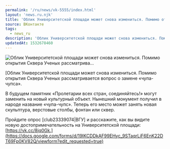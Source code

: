 ```yaml
---
permalink: '/ru/news/vk-5555/index.html'
layout: 'news.ru.njk'
title: 'Облик Университетской площади может снова измениться. Помимо открытия Сквера Ученых рассматрива'
source: ВКонтакте
tags:
  - news_ru
description: 'Облик Университетской площади может снова измениться. Помимо открытия Сквера Ученых рассматрива…'
updatedAt: 1532678460
---
```

![Облик Университетской площади может снова измениться. Помимо открытия Сквера Ученых рассматрива…](https://sun9-71.userapi.com/c846416/v846416796/a94fb/VqVBL2I0ItM.jpg)

[Облик Университетской площади может снова измениться. Помимо открытия Сквера Ученых рассматривается вопрос о замене «чупа-чупса».

В будущем памятник «Пролетарии всех стран, соединяйтесь!» могут заменить на новый культурный объект. Нынешний монумент получил в народе название «чупа-чупс». Теперь его место может занять новая скульптура, верстовые столбы, фонтан или сквер.

Пройдите опрос [club23339074|ВГУ] и расскажите, как вы видите новую достопримечательность на Университетской площади:[https://vk.cc/8jq0Gk.](https://docs.google.com/forms/d/19IKCDDkAF99EHyc_9STaqrLiF6EnK22DT69Fp0KV82Q/viewform?edit_requested=true)
